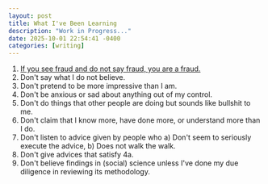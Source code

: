 ```yaml
---
layout: post
title: What I've Been Learning
description: "Work in Progress..."
date: 2025-10-01 22:54:41 -0400
categories: [writing]
---
```


1. [If you see fraud and do not say fraud, you are a fraud.](https://www.goodreads.com/quotes/9928470-first-ethical-rule-if-you-see-fraud-and-do-not)
2. Don't say what I do not believe.
3. Don't pretend to be more impressive than I am.
4. Don't be anxious or sad about anything out of my control.
5. Don't do things that other people are doing but sounds like bullshit to me.
6. Don't claim that I know more, have done more, or understand more than I do.
7. Don't listen to advice given by people who a) Don't seem to seriously execute the advice, b) Does not walk the walk.
8. Don't give advices that satisfy 4a.
9. Don't believe findings in (social) science unless I've done my due diligence in reviewing its methodology.
